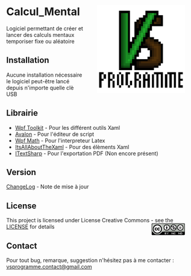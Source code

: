 # Calcul_Mental <a href="https://github.com/VincentSinel"><img align="right" src="https://raw.githubusercontent.com/VincentSinel/Image/master/Icone.png" width="233" style="margin:0px 30px" alt="VS Programme"></a>

Logiciel permettant de créer et lancer des calculs mentaux temporiser fixe ou aléatoire

## Installation

Aucune installation nécessaire le logiciel peut-être lancé depuis n'importe quelle clè USB

## Librairie

* [Wpf Toolkit](https://github.com/xceedsoftware/wpftoolkit) - Pour les différent outils Xaml
* [Avalon](https://github.com/icsharpcode/AvalonEdit) - Pour l'éditeur de script
* [Wpf Math](https://github.com/ForNeVeR/wpf-math) - Pour l'interpreteur Latex
* [ItsAllAboutTheXaml](https://itsallaboutthexaml.blogspot.com/) - Pour des élèments Xaml
* [ITextSharp](https://github.com/itext/itextsharp) - Pour l'exportation PDF (Non encore présent)

## Version

[ChangeLog](Note%20Mise%20A%20Jour.txt) - Note de mise à jour

## License

This project is licensed under License Creative Commons - see the [LICENSE](https://creativecommons.org/licenses/by-nc-nd/4.0/) for details<a href="https://creativecommons.org/licenses/by-nc-nd/4.0/"><img align="right" src="https://raw.githubusercontent.com/VincentSinel/Image/master/License%20Creative%20Commons.png" width="88" style="margin:0px 30px" alt="VS Programme"></a>

## Contact

Pour tout bug, remarque, suggestion n'hésitez pas à me contacter :
vsprogramme.contact@gmail.com
